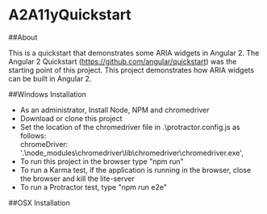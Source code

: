 # A2A11yQuickstart

##About

This is a quickstart that demonstrates some ARIA widgets in Angular 2. The Angular 2 Quickstart (https://github.com/angular/quickstart) was the starting point of this project. This project demonstrates how ARIA widgets can be built in Angular 2.

##Windows Installation

 * As an administrator, Install Node, NPM and chromedriver
 * Download or clone this project
 * Set the location of the chromedriver file in .\protractor.config.js as follows:  
  chromeDriver: '.\\node_modules\\chromedriver\\lib\\chromedriver\\chromedriver.exe',
 * To run this project in the browser type "npm run"
 * To run a Karma test, if the application is running in the browser, close the browser and kill the lite-server
 * To run a Protractor test, type "npm run e2e"

##OSX Installation







